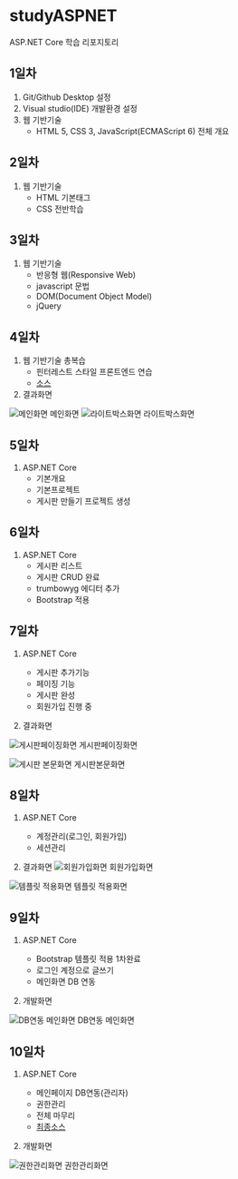 # studyASPNET
ASP.NET Core 학습 리포지토리

## 1일차
1. Git/Github Desktop 설정
2. Visual studio(IDE) 개발환경 설정
3. 웹 기반기술 
	- HTML 5, CSS 3, JavaScript(ECMAScript 6) 전체 개요
  
## 2일차
1. 웹 기반기술
   - HTML 기본태그
   - CSS 전반학습

## 3일차
1. 웹 기반기술
   - 반응형 웹(Responsive Web)
   - javascript 문법
   - DOM(Document Object Model) 
   - jQuery
   
## 4일차
1. 웹 기반기술 총복습
   - 핀터레스트 스타일 프론트엔드 연습
   - [소스](https://github.com/JongWon112/studyASPNET/tree/main/Day04/FrontendExec/Pages)
2. 결과화면


![메인화면](https://raw.githubusercontent.com/JongWon112/studyASPNET/main/images/html_screen01.png)
메인화면
![라이트박스화면](https://github.com/JongWon112/studyASPNET/blob/main/images/html_screen02.png?raw=true)
라이트박스화면

## 5일차
1. ASP.NET Core
   - 기본개요
   - 기본프로젝트
   - 게시판 만들기 프로젝트 생성
   
## 6일차
1. ASP.NET Core
   - 게시판 리스트
   - 게시판 CRUD 완료
   - trumbowyg 에디터 추가
   - Bootstrap 적용
   
## 7일차
1. ASP.NET Core
   - 게시판 추가기능
   - 페이징 기능
   - 게시판 완성
   - 회원가입 진행 중
   
2. 결과화면


![게시판페이징화면](https://raw.githubusercontent.com/JongWon112/studyASPNET/main/images/aspnet_screen01.png)
게시판페이징화면

![게시판 본문화면](https://github.com/JongWon112/studyASPNET/blob/main/images/aspnet_screen02.png?raw=true)
게시판본문화면

## 8일차
1. ASP.NET Core
   - 계정관리(로그인, 회원가입)
   - 세션관리
   
2. 결과화면
![회원가입화면](https://github.com/JongWon112/studyASPNET/blob/main/images/aspnet_screen03.png?raw=true)
회원가입화면

![템플릿 적용화면](https://github.com/JongWon112/studyASPNET/blob/main/images/aspnet_screen04.png?raw=true)
템플릿 적용화면

## 9일차
1. ASP.NET Core
   - Bootstrap 템플릿 적용 1차완료
   - 로그인 계정으로 글쓰기
   - 메인화면 DB 연동
   
2. 개발화면

![DB연동 메인화면](https://github.com/JongWon112/studyASPNET/blob/main/images/aspnet_screen05.png?raw=true)
DB연동 메인화면

## 10일차
1. ASP.NET Core
   - 메인페이지 DB연동(관리자)
   - 권한관리
   - 전체 마무리
   - [최종소스](https://github.com/JongWon112/studyASPNET/tree/main/Day10/BoardWebApp)
   
2. 개발화면

![권한관리화면](https://github.com/JongWon112/studyASPNET/blob/main/images/aspnet_screen06.png?raw=true)
권한관리화면
